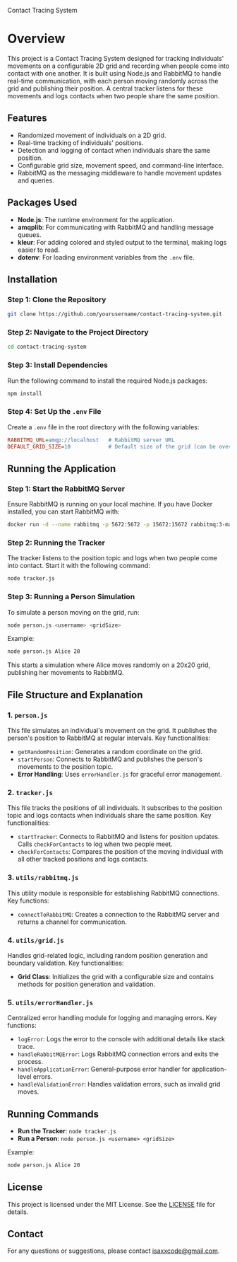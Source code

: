 Contact Tracing System
# Overview

This project is a Contact Tracing System designed for tracking individuals' movements on a configurable 2D grid and recording when people come into contact with one another. It is built using Node.js and RabbitMQ to handle real-time communication, with each person moving randomly across the grid and publishing their position. A central tracker listens for these movements and logs contacts when two people share the same position.

## Features

- Randomized movement of individuals on a 2D grid.
- Real-time tracking of individuals' positions.
- Detection and logging of contact when individuals share the same position.
- Configurable grid size, movement speed, and command-line interface.
- RabbitMQ as the messaging middleware to handle movement updates and queries.

## Packages Used

- **Node.js**: The runtime environment for the application.
- **amqplib**: For communicating with RabbitMQ and handling message queues.
- **kleur**: For adding colored and styled output to the terminal, making logs easier to read.
- **dotenv**: For loading environment variables from the `.env` file.

## Installation

### Step 1: Clone the Repository

```bash
git clone https://github.com/yourusername/contact-tracing-system.git
```

### Step 2: Navigate to the Project Directory

```bash
cd contact-tracing-system
```

### Step 3: Install Dependencies

Run the following command to install the required Node.js packages:

```bash
npm install
```

### Step 4: Set Up the `.env` File

Create a `.env` file in the root directory with the following variables:

```ini
RABBITMQ_URL=amqp://localhost   # RabbitMQ server URL
DEFAULT_GRID_SIZE=10            # Default size of the grid (can be overridden by command-line arguments)
```

## Running the Application

### Step 1: Start the RabbitMQ Server

Ensure RabbitMQ is running on your local machine. If you have Docker installed, you can start RabbitMQ with:

```bash
docker run -d --name rabbitmq -p 5672:5672 -p 15672:15672 rabbitmq:3-management
```

### Step 2: Running the Tracker

The tracker listens to the position topic and logs when two people come into contact. Start it with the following command:

```bash
node tracker.js
```

### Step 3: Running a Person Simulation

To simulate a person moving on the grid, run:

```bash
node person.js <username> <gridSize>
```

Example:

```bash
node person.js Alice 20
```

This starts a simulation where Alice moves randomly on a 20x20 grid, publishing her movements to RabbitMQ.

## File Structure and Explanation

### 1. `person.js`

This file simulates an individual's movement on the grid. It publishes the person's position to RabbitMQ at regular intervals. Key functionalities:

- `getRandomPosition`: Generates a random coordinate on the grid.
- `startPerson`: Connects to RabbitMQ and publishes the person's movements to the position topic.
- **Error Handling**: Uses `errorHandler.js` for graceful error management.

### 2. `tracker.js`

This file tracks the positions of all individuals. It subscribes to the position topic and logs contacts when individuals share the same position. Key functionalities:

- `startTracker`: Connects to RabbitMQ and listens for position updates. Calls `checkForContacts` to log when two people meet.
- `checkForContacts`: Compares the position of the moving individual with all other tracked positions and logs contacts.

### 3. `utils/rabbitmq.js`

This utility module is responsible for establishing RabbitMQ connections. Key functions:

- `connectToRabbitMQ`: Creates a connection to the RabbitMQ server and returns a channel for communication.

### 4. `utils/grid.js`

Handles grid-related logic, including random position generation and boundary validation. Key functionalities:

- **Grid Class**: Initializes the grid with a configurable size and contains methods for position generation and validation.

### 5. `utils/errorHandler.js`

Centralized error handling module for logging and managing errors. Key functions:

- `logError`: Logs the error to the console with additional details like stack trace.
- `handleRabbitMQError`: Logs RabbitMQ connection errors and exits the process.
- `handleApplicationError`: General-purpose error handler for application-level errors.
- `handleValidationError`: Handles validation errors, such as invalid grid moves.

## Running Commands

- **Run the Tracker**: `node tracker.js`
- **Run a Person**: `node person.js <username> <gridSize>`

Example:

```bash
node person.js Alice 20
```

## License
This project is licensed under the MIT License. See the [LICENSE](LICENSE) file for details.

## Contact
For any questions or suggestions, please contact [isaxxcode@gmail.com](mailto:isaxxcode@gmail.com).